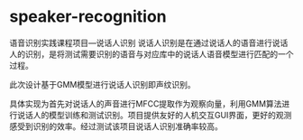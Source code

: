 # speaker-recognition
语音识别实践课程项目—说话人识别
说话人识别是在通过说话人的语音进行说话人的识别，是将测试需要识别的语音与对应库中的说话人语音模型进行匹配的一个过程。

此次设计基于GMM模型进行说话人识别即声纹识别。

具体实现为首先对说话人的声音进行MFCC提取作为观察向量，利用GMM算法进行说话人的模型训练和测试识别。项目提供友好的人机交互GUI界面，更好的观测感受到识别的效率。经过测试该项目说话人识别准确率较高。
